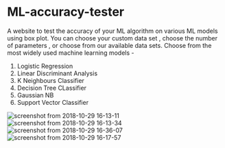 # ML-accuracy-tester
A website to test the accuracy of your ML algorithm on various ML models using box plot.
You can choose your custom data set , choose the number of parameters , or choose from our available data sets.
Choose from the most widely used machine learning models - 

1) Logistic Regression
2) Linear Discriminant Analysis
3) K Neighbours Classifier
4) Decision Tree CLassifier
5) Gaussian NB
6) Support Vector Classifier

![screenshot from 2018-10-29 16-13-11](https://user-images.githubusercontent.com/36421943/50080001-19ad5400-0211-11e9-9d0c-0b8638b7a423.png)
![screenshot from 2018-10-29 16-13-34](https://user-images.githubusercontent.com/36421943/50080035-3053ab00-0211-11e9-8241-272d985ea993.png)
![screenshot from 2018-10-29 16-36-07](https://user-images.githubusercontent.com/36421943/50080051-3c3f6d00-0211-11e9-8b09-782a6ccfaa2b.png)
![screenshot from 2018-10-29 16-17-57](https://user-images.githubusercontent.com/36421943/50080063-419cb780-0211-11e9-8d92-127a09bef2bb.png)

